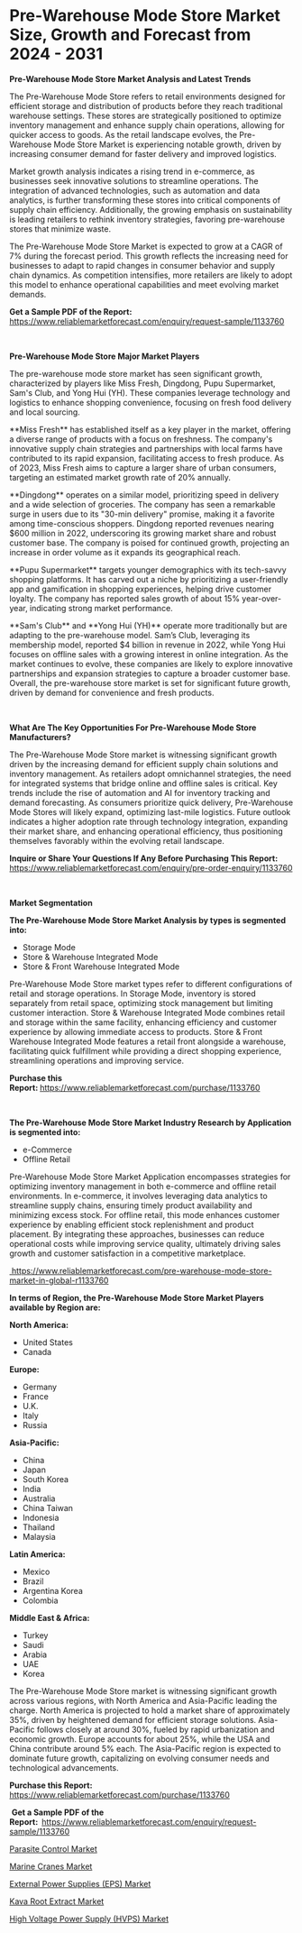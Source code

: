 <p><h1>Pre-Warehouse Mode Store Market Size, Growth and Forecast from 2024 - 2031</h1></p><p><strong>Pre-Warehouse Mode Store Market Analysis and Latest Trends</strong></p>
<p><p>The Pre-Warehouse Mode Store refers to retail environments designed for efficient storage and distribution of products before they reach traditional warehouse settings. These stores are strategically positioned to optimize inventory management and enhance supply chain operations, allowing for quicker access to goods. As the retail landscape evolves, the Pre-Warehouse Mode Store Market is experiencing notable growth, driven by increasing consumer demand for faster delivery and improved logistics.</p><p>Market growth analysis indicates a rising trend in e-commerce, as businesses seek innovative solutions to streamline operations. The integration of advanced technologies, such as automation and data analytics, is further transforming these stores into critical components of supply chain efficiency. Additionally, the growing emphasis on sustainability is leading retailers to rethink inventory strategies, favoring pre-warehouse stores that minimize waste.</p><p>The Pre-Warehouse Mode Store Market is expected to grow at a CAGR of 7% during the forecast period. This growth reflects the increasing need for businesses to adapt to rapid changes in consumer behavior and supply chain dynamics. As competition intensifies, more retailers are likely to adopt this model to enhance operational capabilities and meet evolving market demands.</p></p>
<p><strong>Get a Sample PDF of the Report:&nbsp;</strong> <a href="https://www.reliablemarketforecast.com/enquiry/request-sample/1133760?utm_campaign=1170&utm_medium=2&utm_source=Github&utm_content=ia&utm_term=07102024&utm_id=pre-warehouse-mode-store">https://www.reliablemarketforecast.com/enquiry/request-sample/1133760</a></p>
<p>&nbsp;</p>
<p><strong>Pre-Warehouse Mode Store Major Market Players</strong></p>
<p><p>The pre-warehouse mode store market has seen significant growth, characterized by players like Miss Fresh, Dingdong, Pupu Supermarket, Sam's Club, and Yong Hui (YH). These companies leverage technology and logistics to enhance shopping convenience, focusing on fresh food delivery and local sourcing.</p><p>**Miss Fresh** has established itself as a key player in the market, offering a diverse range of products with a focus on freshness. The company's innovative supply chain strategies and partnerships with local farms have contributed to its rapid expansion, facilitating access to fresh produce. As of 2023, Miss Fresh aims to capture a larger share of urban consumers, targeting an estimated market growth rate of 20% annually.</p><p>**Dingdong** operates on a similar model, prioritizing speed in delivery and a wide selection of groceries. The company has seen a remarkable surge in users due to its "30-min delivery" promise, making it a favorite among time-conscious shoppers. Dingdong reported revenues nearing $600 million in 2022, underscoring its growing market share and robust customer base. The company is poised for continued growth, projecting an increase in order volume as it expands its geographical reach.</p><p>**Pupu Supermarket** targets younger demographics with its tech-savvy shopping platforms. It has carved out a niche by prioritizing a user-friendly app and gamification in shopping experiences, helping drive customer loyalty. The company has reported sales growth of about 15% year-over-year, indicating strong market performance.</p><p>**Sam's Club** and **Yong Hui (YH)** operate more traditionally but are adapting to the pre-warehouse model. Sam’s Club, leveraging its membership model, reported $4 billion in revenue in 2022, while Yong Hui focuses on offline sales with a growing interest in online integration. As the market continues to evolve, these companies are likely to explore innovative partnerships and expansion strategies to capture a broader customer base. Overall, the pre-warehouse store market is set for significant future growth, driven by demand for convenience and fresh products.</p></p>
<p>&nbsp;</p>
<p><strong>What Are The Key Opportunities For Pre-Warehouse Mode Store Manufacturers?</strong></p>
<p><p>The Pre-Warehouse Mode Store market is witnessing significant growth driven by the increasing demand for efficient supply chain solutions and inventory management. As retailers adopt omnichannel strategies, the need for integrated systems that bridge online and offline sales is critical. Key trends include the rise of automation and AI for inventory tracking and demand forecasting. As consumers prioritize quick delivery, Pre-Warehouse Mode Stores will likely expand, optimizing last-mile logistics. Future outlook indicates a higher adoption rate through technology integration, expanding their market share, and enhancing operational efficiency, thus positioning themselves favorably within the evolving retail landscape.</p></p>
<p><strong>Inquire or Share Your Questions If Any Before Purchasing This Report:</strong> <a href="https://www.reliablemarketforecast.com/enquiry/pre-order-enquiry/1133760?utm_campaign=1170&utm_medium=2&utm_source=Github&utm_content=ia&utm_term=07102024&utm_id=pre-warehouse-mode-store">https://www.reliablemarketforecast.com/enquiry/pre-order-enquiry/1133760</a></p>
<p>&nbsp;</p>
<p><strong>Market Segmentation</strong></p>
<p><strong>The Pre-Warehouse Mode Store Market Analysis by types is segmented into:</strong></p>
<p><ul><li>Storage Mode</li><li>Store & Warehouse Integrated Mode</li><li>Store & Front Warehouse Integrated Mode</li></ul></p>
<p><p>Pre-Warehouse Mode Store market types refer to different configurations of retail and storage operations. In Storage Mode, inventory is stored separately from retail space, optimizing stock management but limiting customer interaction. Store & Warehouse Integrated Mode combines retail and storage within the same facility, enhancing efficiency and customer experience by allowing immediate access to products. Store & Front Warehouse Integrated Mode features a retail front alongside a warehouse, facilitating quick fulfillment while providing a direct shopping experience, streamlining operations and improving service.</p></p>
<p><strong>Purchase this Report:&nbsp;</strong><a href="https://www.reliablemarketforecast.com/purchase/1133760?utm_campaign=1170&utm_medium=2&utm_source=Github&utm_content=ia&utm_term=07102024&utm_id=pre-warehouse-mode-store">https://www.reliablemarketforecast.com/purchase/1133760</a></p>
<p>&nbsp;</p>
<p><strong>The Pre-Warehouse Mode Store Market Industry Research by Application is segmented into:</strong></p>
<p><ul><li>e-Commerce</li><li>Offline Retail</li></ul></p>
<p><p>Pre-Warehouse Mode Store Market Application encompasses strategies for optimizing inventory management in both e-commerce and offline retail environments. In e-commerce, it involves leveraging data analytics to streamline supply chains, ensuring timely product availability and minimizing excess stock. For offline retail, this mode enhances customer experience by enabling efficient stock replenishment and product placement. By integrating these approaches, businesses can reduce operational costs while improving service quality, ultimately driving sales growth and customer satisfaction in a competitive marketplace.</p></p>
<p><a href="https://www.reliablemarketforecast.com/pre-warehouse-mode-store-market-in-global-r1133760?utm_campaign=1170&utm_medium=2&utm_source=Github&utm_content=ia&utm_term=07102024&utm_id=pre-warehouse-mode-store">&nbsp;https://www.reliablemarketforecast.com/pre-warehouse-mode-store-market-in-global-r1133760</a></p>
<p><strong>In terms of Region, the Pre-Warehouse Mode Store Market Players available by Region are:</strong></p>
<p>
    <p> <strong> North America: </strong>
        <ul>
            <li>United States</li>
            <li>Canada</li>
        </ul>
        </p> 
    <p> <strong> Europe: </strong>
        <ul>
            <li>Germany</li>
            <li>France</li>
            <li>U.K.</li>
            <li>Italy</li>
            <li>Russia</li>
        </ul>
        </p> 
    <p> <strong> Asia-Pacific: </strong>
        <ul>
            <li>China</li>
            <li>Japan</li>
            <li>South Korea</li>
            <li>India</li>
            <li>Australia</li>
            <li>China Taiwan</li>
            <li>Indonesia</li>
            <li>Thailand</li>
            <li>Malaysia</li>
        </ul>
        </p> 
    <p> <strong> Latin America: </strong>
        <ul>
            <li>Mexico</li>
            <li>Brazil</li>
            <li>Argentina Korea</li>
            <li>Colombia</li>
        </ul>
        </p> 
    <p> <strong> Middle East & Africa: </strong>
        <ul>
            <li>Turkey</li>
            <li>Saudi</li>
            <li>Arabia</li>
            <li>UAE</li>
            <li>Korea</li>
        </ul>
    </p>
    </p>
<p><p>The Pre-Warehouse Mode Store market is witnessing significant growth across various regions, with North America and Asia-Pacific leading the charge. North America is projected to hold a market share of approximately 35%, driven by heightened demand for efficient storage solutions. Asia-Pacific follows closely at around 30%, fueled by rapid urbanization and economic growth. Europe accounts for about 25%, while the USA and China contribute around 5% each. The Asia-Pacific region is expected to dominate future growth, capitalizing on evolving consumer needs and technological advancements.</p></p>
<p><strong>Purchase this Report: </strong><a href="https://www.reliablemarketforecast.com/purchase/1133760?utm_campaign=1170&utm_medium=2&utm_source=Github&utm_content=ia&utm_term=07102024&utm_id=pre-warehouse-mode-store">https://www.reliablemarketforecast.com/purchase/1133760</a></p>
<p>&nbsp;<strong>Get a Sample PDF of the Report:&nbsp;&nbsp;</strong><a href="https://www.reliablemarketforecast.com/enquiry/request-sample/1133760?utm_campaign=1170&utm_medium=2&utm_source=Github&utm_content=ia&utm_term=07102024&utm_id=pre-warehouse-mode-store">https://www.reliablemarketforecast.com/enquiry/request-sample/1133760</a></p>
<p><strong></strong></p>
<p><p><a href="https://www.linkedin.com/pulse/parasite-control-market-evolution-future-outlook-forecasting-ou8hf?utm_campaign=1170&utm_medium=2&utm_source=Github&utm_content=ia&utm_term=07102024&utm_id=pre-warehouse-mode-store">Parasite Control Market</a></p><p><a href="https://www.linkedin.com/pulse/marine-cranes-market-report-product-type-max-load-capacity-fbxoe?utm_campaign=1170&utm_medium=2&utm_source=Github&utm_content=ia&utm_term=07102024&utm_id=pre-warehouse-mode-store">Marine Cranes Market</a></p><p><a href="https://issuu.com/reportprime-2/docs/external-power-supplies-eps-market-size-2030.pptx?utm_campaign=1170&utm_medium=2&utm_source=Github&utm_content=ia&utm_term=07102024&utm_id=pre-warehouse-mode-store">External Power Supplies (EPS) Market</a></p><p><a href="https://www.linkedin.com/pulse/kava-root-extract-market-share-size-trends-industry-analysis-nxl0e?utm_campaign=1170&utm_medium=2&utm_source=Github&utm_content=ia&utm_term=07102024&utm_id=pre-warehouse-mode-store">Kava Root Extract Market</a></p><p><a href="https://issuu.com/reportprime-2/docs/high-voltage-power-supply-hvps-market-size-2030.pp?utm_campaign=1170&utm_medium=2&utm_source=Github&utm_content=ia&utm_term=07102024&utm_id=pre-warehouse-mode-store">High Voltage Power Supply (HVPS) Market</a></p></p>